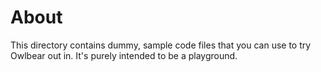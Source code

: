 # About

This directory contains dummy, sample code files that you can use to try Owlbear out in. 
It's purely intended to be a playground.